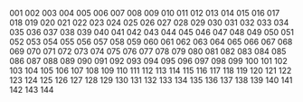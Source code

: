 001 002 003 004 005 006 007 008 009 010 011 012
013 014 015 016 017 018 019 020 021 022 023 024
025 026 027 028 029 030 031 032 033 034 035 036
037 038 039 040 041 042 043 044 045 046 047 048
049 050 051 052 053 054 055 056 057 058 059 060
061 062 063 064 065 066 067 068 069 070 071 072
073 074 075 076 077 078 079 080 081 082 083 084
085 086 087 088 089 090 091 092 093 094 095 096
097 098 099 100 101 102 103 104 105 106 107 108
109 110 111 112 113 114 115 116 117 118 119 120
121 122 123 124 125 126 127 128 129 130 131 132
133 134 135 136 137 138 139 140 141 142 143 144